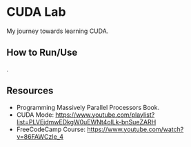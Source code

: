# CUDA Lab
My journey towards learning CUDA.

## How to Run/Use
.

## Resources
- Programming Massively Parallel Processors Book.
- CUDA Mode: https://www.youtube.com/playlist?list=PLVEjdmwEDkgW0uEWNt4olLk-bnSueZARH
- FreeCodeCamp Course: https://www.youtube.com/watch?v=86FAWCzIe_4
